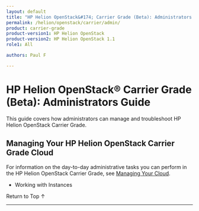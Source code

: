 ```yaml
---
layout: default
title: "HP Helion OpenStack&#174; Carrier Grade (Beta): Administrators Guide"
permalink: /helion/openstack/carrier/admin/
product: carrier-grade
product-version1: HP Helion OpenStack
product-version2: HP Helion OpenStack 1.1
role1: All

authors: Paul F

---
```

<!--UNDER REVISION-->

<script>

function PageRefresh {
onLoad="window.refresh"
}

PageRefresh();

</script>

<!-- <p style="font-size: small;"> <a href="/helion/openstack/1.1/3rd-party-license-agreements/">&#9664; PREV</a> | <a href="/helion/openstack/1.1/">&#9650; UP</a> | NEXT &#9654; </p> -->

# HP Helion OpenStack&#174; Carrier Grade (Beta): Administrators Guide 

This guide covers how administrators can manage and troubleshoot HP Helion OpenStack Carrier Grade.

## Managing Your HP Helion OpenStack Carrier Grade Cloud

For information on the day-to-day administrative tasks you can perform in the HP Helion OpenStack Carrier Grade, see [Managing Your Cloud](/helion/commercial/carrier/dashboard/managing/).

* Working with Instances

<a href="#top" style="padding:14px 0px 14px 0px; text-decoration: none;"> Return to Top &#8593; </a>
 
----
